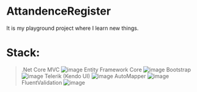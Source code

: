 # AttandenceRegister
It is my playground project where I learn new things.

# Stack:
> .Net Core MVC ![image](https://github.com/PaiZonPsi/AttendanceRegister/assets/50330133/8120a7c2-9ee4-4d1f-80da-a8acdc2e4e74)
> Entity Framework Core ![image](https://github.com/PaiZonPsi/AttendanceRegister/assets/50330133/cffa8bee-782a-46dd-af35-543f63e0f06a)
> Bootstrap ![image](https://github.com/PaiZonPsi/AttendanceRegister/assets/50330133/72b180e6-0163-4f80-81d1-969c139e33a0)
> Telerik (Kendo UI) ![image](https://github.com/PaiZonPsi/AttendanceRegister/assets/50330133/36eddab3-e9e2-468a-9755-d9ad18e145ec)
> AutoMapper ![image](https://github.com/PaiZonPsi/AttendanceRegister/assets/50330133/f8e8b68b-c837-4970-9191-8591ea3dbba4)
> FluentValidation ![image](https://github.com/PaiZonPsi/AttendanceRegister/assets/50330133/68e45770-9be6-429a-85fa-76c06e2d3fa8)
